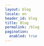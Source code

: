 ```yaml
---
layout: blog
locale: en
header_id: blog
title: Blog
permalink: /blog
pagination:
  enabled: true
---
```

